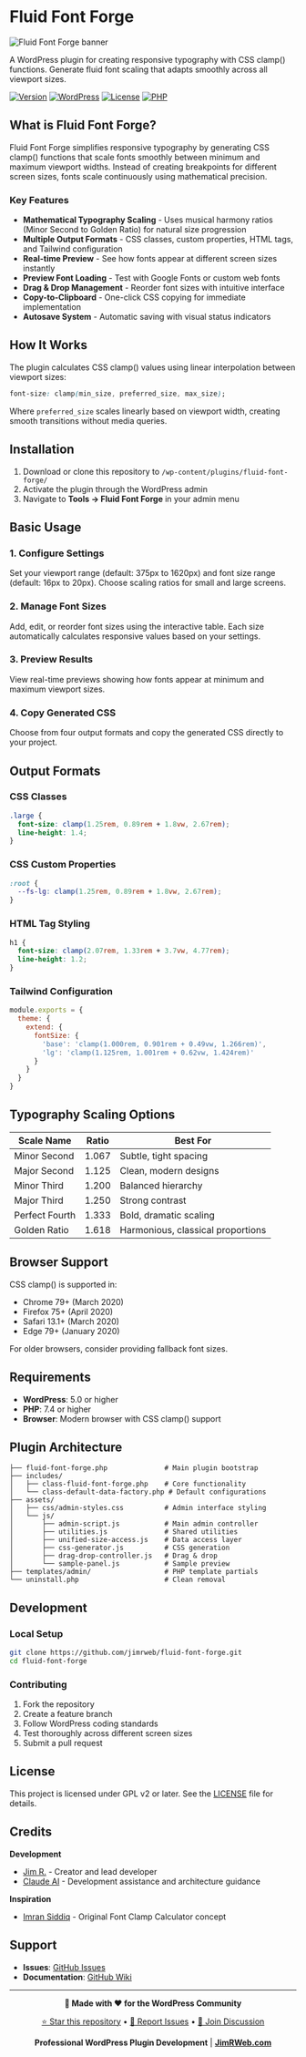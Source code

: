# Fluid Font Forge
![Fluid Font Forge banner](docs/screenshots/banner.png)

A WordPress plugin for creating responsive typography with CSS clamp() functions. Generate fluid font scaling that adapts smoothly across all viewport sizes.

[![Version](https://img.shields.io/badge/version-4.2.0-blue.svg)](https://github.com/jimrweb/fluid-font-forge)
[![WordPress](https://img.shields.io/badge/WordPress-5.0%2B-blue.svg)](https://wordpress.org/)
[![License](https://img.shields.io/badge/license-GPL%20v2%2B-green.svg)](LICENSE)
[![PHP](https://img.shields.io/badge/PHP-7.4%2B-purple.svg)](https://php.net/)

## What is Fluid Font Forge?

Fluid Font Forge simplifies responsive typography by generating CSS clamp() functions that scale fonts smoothly between minimum and maximum viewport widths. Instead of creating breakpoints for different screen sizes, fonts scale continuously using mathematical precision.

### Key Features

- **Mathematical Typography Scaling** - Uses musical harmony ratios (Minor Second to Golden Ratio) for natural size progression
- **Multiple Output Formats** - CSS classes, custom properties, HTML tags, and Tailwind configuration
- **Real-time Preview** - See how fonts appear at different screen sizes instantly
- **Preview Font Loading** - Test with Google Fonts or custom web fonts
- **Drag & Drop Management** - Reorder font sizes with intuitive interface
- **Copy-to-Clipboard** - One-click CSS copying for immediate implementation
- **Autosave System** - Automatic saving with visual status indicators

## How It Works

The plugin calculates CSS clamp() values using linear interpolation between viewport sizes:

```css
font-size: clamp(min_size, preferred_size, max_size);
```

Where `preferred_size` scales linearly based on viewport width, creating smooth transitions without media queries.

## Installation

1. Download or clone this repository to `/wp-content/plugins/fluid-font-forge/`
2. Activate the plugin through the WordPress admin
3. Navigate to **Tools → Fluid Font Forge** in your admin menu

## Basic Usage

### 1. Configure Settings
Set your viewport range (default: 375px to 1620px) and font size range (default: 16px to 20px). Choose scaling ratios for small and large screens.

### 2. Manage Font Sizes  
Add, edit, or reorder font sizes using the interactive table. Each size automatically calculates responsive values based on your settings.

### 3. Preview Results
View real-time previews showing how fonts appear at minimum and maximum viewport sizes.

### 4. Copy Generated CSS
Choose from four output formats and copy the generated CSS directly to your project.

## Output Formats

### CSS Classes
```css
.large {
  font-size: clamp(1.25rem, 0.89rem + 1.8vw, 2.67rem);
  line-height: 1.4;
}
```

### CSS Custom Properties
```css
:root {
  --fs-lg: clamp(1.25rem, 0.89rem + 1.8vw, 2.67rem);
}
```

### HTML Tag Styling
```css
h1 {
  font-size: clamp(2.07rem, 1.33rem + 3.7vw, 4.77rem);
  line-height: 1.2;
}
```

### Tailwind Configuration
```javascript
module.exports = {
  theme: {
    extend: {
      fontSize: {
        'base': 'clamp(1.000rem, 0.901rem + 0.49vw, 1.266rem)',
        'lg': 'clamp(1.125rem, 1.001rem + 0.62vw, 1.424rem)'
      }
    }
  }
}
```

## Typography Scaling Options

| Scale Name | Ratio | Best For |
|------------|-------|----------|
| Minor Second | 1.067 | Subtle, tight spacing |
| Major Second | 1.125 | Clean, modern designs |
| Minor Third | 1.200 | Balanced hierarchy |
| Major Third | 1.250 | Strong contrast |
| Perfect Fourth | 1.333 | Bold, dramatic scaling |
| Golden Ratio | 1.618 | Harmonious, classical proportions |

## Browser Support

CSS clamp() is supported in:
- Chrome 79+ (March 2020)
- Firefox 75+ (April 2020)  
- Safari 13.1+ (March 2020)
- Edge 79+ (January 2020)

For older browsers, consider providing fallback font sizes.

## Requirements

- **WordPress**: 5.0 or higher
- **PHP**: 7.4 or higher
- **Browser**: Modern browser with CSS clamp() support

## Plugin Architecture

```fluid-font-forge/
├── fluid-font-forge.php              # Main plugin bootstrap
├── includes/
│   ├── class-fluid-font-forge.php    # Core functionality
│   └── class-default-data-factory.php # Default configurations
├── assets/
│   ├── css/admin-styles.css          # Admin interface styling
│   └── js/
│       ├── admin-script.js           # Main admin controller
│       ├── utilities.js              # Shared utilities
│       ├── unified-size-access.js    # Data access layer
│       ├── css-generator.js          # CSS generation
│       ├── drag-drop-controller.js   # Drag & drop
│       └── sample-panel.js           # Sample preview
├── templates/admin/                  # PHP template partials
└── uninstall.php                     # Clean removal               
```

## Development

### Local Setup
```bash
git clone https://github.com/jimrweb/fluid-font-forge.git
cd fluid-font-forge
```

### Contributing
1. Fork the repository
2. Create a feature branch
3. Follow WordPress coding standards
4. Test thoroughly across different screen sizes
5. Submit a pull request

## License

This project is licensed under GPL v2 or later. See the [LICENSE](LICENSE) file for details.

## Credits

**Development**
- [Jim R.](https://jimrweb.com) - Creator and lead developer
- [Claude AI](https://anthropic.com) - Development assistance and architecture guidance

**Inspiration**
- [Imran Siddiq](https://websquadron.co.uk) - Original Font Clamp Calculator concept

## Support

- **Issues**: [GitHub Issues](https://github.com/jimrweb/fluid-font-forge/issues)
- **Documentation**: [GitHub Wiki](https://github.com/jimrweb/fluid-font-forge/wiki)

---

<div align="center">

**🚀 Made with ❤️ for the WordPress Community**

[⭐ Star this repository](https://github.com/jimrweb/fluid-font-forge) • [🐛 Report Issues](https://github.com/jimrweb/fluid-font-forge/issues) • [💬 Join Discussion](https://github.com/jimrweb/fluid-font-forge/discussions)

**Professional WordPress Plugin Development** | **[JimRWeb.com](https://jimrweb.com)**

</div>